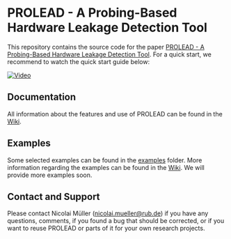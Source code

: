 # PROLEAD - A Probing-Based Hardware Leakage Detection Tool
This repository contains the source code for the paper <a href="https://eprint.iacr.org/2022/965">PROLEAD - A Probing-Based Hardware Leakage Detection Tool</a>.
For a quick start, we recommend to watch the quick start guide below:

[![Video](https://img.youtube.com/vi/xzhVpo0fbNY/0.jpg)](https://www.youtube.com/watch?v=xzhVpo0fbNY)

## Documentation
All information about the features and use of PROLEAD can be found in the <a href="https://github.com/ChairImpSec/PROLEAD/wiki">Wiki</a>.

## Examples
Some selected examples can be found in the <a href="https://github.com/ChairImpSec/PROLEAD/tree/main/examples">examples</a> folder. More information regarding the examples can be found in the <a href="https://github.com/ChairImpSec/PROLEAD/wiki/Examples">Wiki</a>. We will provide more examples soon.

## Contact and Support
Please contact Nicolai Müller (nicolai.mueller@rub.de) if you have any questions, comments, if you found a bug that should be corrected, or if you want to reuse PROLEAD or parts of it for your own research projects.
